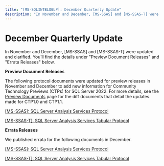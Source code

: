 ```yaml
---
title: "[MS-SQLINTBLOGLP]: December Quarterly Update"
description: "In November and December, [MS-SSAS] and [MS-SSAS-T] were updated and clarified. You’ll find the details under  Preview Document Releases  and "
---
```


# December Quarterly Update

<p>In November and December, [MS-SSAS] and [MS-SSAS-T] were
updated and clarified. You’ll find the details under &quot;Preview Document
Releases&quot; and &quot;Errata Releases&quot; below.</p>
<p><b>Preview Document
Releases</b></p>
<p>The following protocol documents were updated for preview
releases in November and December to add new information for Community
Technology Previews (CTPs) for SQL Server 2022. For more details, see the <span><a href="https://docs.microsoft.com/en-us/openspecs/sql_server_protocols/ms-sqlprotlp/9523bb93-328f-4e27-9b1b-a0aab77ebcf0">Preview
Documents</a></span> page for the diff documents that detail the updates made
for CTP1.0 and CTP1.1.</p>
<p><span><a href="https://sqlprotocoldoc.blob.core.windows.net/productionsqlarchives/MS-SSAS/%5bMS-SSAS%5d-211217-diff.pdf">[MS-SSAS]:
SQL Server Analysis Services Protocol</a></span></p>
<p><span><a href="https://sqlprotocoldoc.blob.core.windows.net/productionsqlarchives/MS-SSAS-T/%5bMS-SSAS-T%5d-211217-diff.pdf">[MS-SSAS-T]:
SQL Server Analysis Services Tabular Protocol</a></span></p>
<p><b>Errata Releases</b></p>
<p>We published errata for the following documents in December.</p>
<p><span><a href="https://docs.microsoft.com/en-us/openspecs/sql_server_protocols/ms-sqlerrata/df7b8a43-c124-4103-a61b-a8e2bfdf6f90">[MS-SSAS]:
SQL Server Analysis Services Protocol</a></span></p>
<p><span><a href="https://docs.microsoft.com/en-us/openspecs/sql_server_protocols/ms-sqlerrata/6dbb232c-baaf-4b31-9238-c9538c99fdde">[MS-SSAS-T]:
SQL Server Analysis Services Tabular Protocol</a></span></p>

                